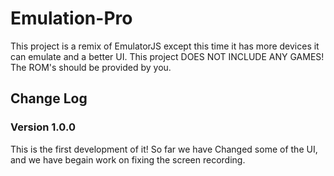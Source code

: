 # Emulation-Pro
This project is a remix of EmulatorJS except this time it has more devices it can emulate and a better UI. This project DOES NOT INCLUDE ANY GAMES! The ROM's should be provided by you.
## Change Log
### Version 1.0.0
This is the first development of it! So far we have Changed some of the UI, and we have begain work on fixing the screen recording.
